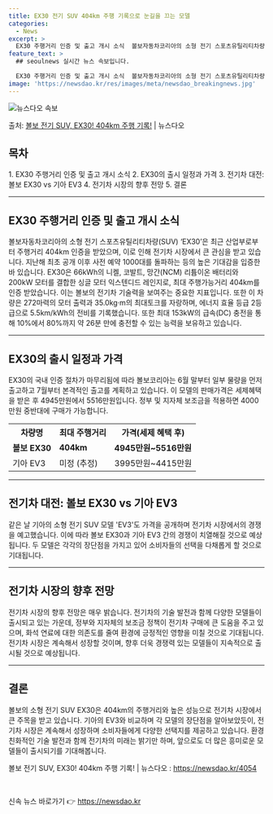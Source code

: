 ```yaml
---
title: EX30 전기 SUV 404km 주행 기록으로 눈길을 끄는 모델
categories:
  - News
excerpt: >
  EX30 주행거리 인증 및 출고 개시 소식  볼보자동차코리아의 소형 전기 스포츠유틸리티차량(SUV) ‘EX3…
feature_text: >
  ## seoulnews 실시간 뉴스 속보입니다.

  EX30 주행거리 인증 및 출고 개시 소식  볼보자동차코리아의 소형 전기 스포츠유틸리티차량(SUV) ‘EX3…
image: 'https://newsdao.kr/res/images/meta/newsdao_breakingnews.jpg'
---
```


![뉴스다오 속보](https://newsdao.kr/res/images/meta/newsdao_breakingnews.jpg)

<p>출처: <a href="https://newsdao.kr/4054" rel="dofollow">볼보 전기 SUV, EX30! 404km 주행 기록!</a> | 뉴스다오</p>

<h2 data-ke-size="size26">목차</h2>
1. EX30 주행거리 인증 및 출고 개시 소식
2. EX30의 출시 일정과 가격
3. 전기차 대전: 볼보 EX30 vs 기아 EV3
4. 전기차 시장의 향후 전망
5. 결론

<hr>

<h2 data-ke-size="size24">EX30 주행거리 인증 및 출고 개시 소식</h2>
<p data-ke-size="size16">볼보자동차코리아의 소형 전기 스포츠유틸리티차량(SUV) ‘EX30’은 최근 산업부로부터 주행거리 404km 인증을 받았으며, 이로 인해 전기차 시장에서 큰 관심을 받고 있습니다. 지난해 최초 공개 이후 사전 예약 1000대를 돌파하는 등의 높은 기대감을 입증한 바 있습니다. EX30은 66kWh의 니켈, 코발트, 망간(NCM) 리튬이온 배터리와 200kW 모터를 결합한 싱글 모터 익스텐디드 레인지로, 최대 주행가능거리 404km를 인증 받았습니다. 이는 볼보의 전기차 기술력을 보여주는 중요한 지표입니다. 또한 이 차량은 272마력의 모터 출력과 35.0kg·m의 최대토크를 자랑하며, 에너지 효율 등급 2등급으로 5.5km/kWh의 전비를 기록했습니다. 또한 최대 153kW의 급속(DC) 충전을 통해 10%에서 80%까지 약 26분 만에 충전할 수 있는 능력을 보유하고 있습니다.</p>

<hr>

<h2 data-ke-size="size24">EX30의 출시 일정과 가격</h2>
<p data-ke-size="size16">EX30의 국내 인증 절차가 마무리됨에 따라 볼보코리아는 6월 말부터 일부 물량을 먼저 출고하고 7월부터 본격적인 출고를 계획하고 있습니다. 이 모델의 판매가격은 세제혜택을 받은 후 4945만원에서 5516만원입니다. 정부 및 지자체 보조금을 적용하면 4000만원 중반대에 구매가 가능합니다.</p>

<table>
	<tr>
		<th>차량명</th>
		<th>최대 주행거리</th>
		<th>가격(세제 혜택 후)</th>
	</tr>
	<tr>
		<td><b>볼보 EX30</b></td>
		<td><b>404km</b></td>
		<td><b>4945만원~5516만원</b></td>
	</tr>
	<tr>
		<td>기아 EV3</td>
		<td>미정 (추정)</td>
		<td>3995만원~4415만원</td>
	</tr>
</table>

<hr>

<h2 data-ke-size="size24">전기차 대전: 볼보 EX30 vs 기아 EV3</h2>
<p data-ke-size="size16">같은 날 기아의 소형 전기 SUV 모델 'EV3'도 가격을 공개하며 전기차 시장에서의 경쟁을 예고했습니다. 이에 따라 볼보 EX30과 기아 EV3 간의 경쟁이 치열해질 것으로 예상됩니다. 두 모델은 각각의 장단점을 가지고 있어 소비자들의 선택을 다채롭게 할 것으로 기대됩니다.</p>

<hr>

<h2 data-ke-size="size24">전기차 시장의 향후 전망</h2>
<p data-ke-size="size16">전기차 시장의 향후 전망은 매우 밝습니다. 전기차의 기술 발전과 함께 다양한 모델들이 출시되고 있는 가운데, 정부와 지자체의 보조금 정책이 전기차 구매에 큰 도움을 주고 있으며, 화석 연료에 대한 의존도를 줄여 환경에 긍정적인 영향을 미칠 것으로 기대됩니다. 전기차 시장은 계속해서 성장할 것이며, 향후 더욱 경쟁력 있는 모델들이 지속적으로 출시될 것으로 예상됩니다.</p>

<hr>

<h2 data-ke-size="size24">결론</h2>
<p data-ke-size="size16">볼보의 소형 전기 SUV EX30은 404km의 주행거리와 높은 성능으로 전기차 시장에서 큰 주목을 받고 있습니다. 기아의 EV3와 비교하며 각 모델의 장단점을 알아보았듯이, 전기차 시장은 계속해서 성장하며 소비자들에게 다양한 선택지를 제공하고 있습니다. 환경친화적인 기술 발전과 함께 전기차의 미래는 밝기만 하며, 앞으로도 더 많은 흥미로운 모델들이 출시되기를 기대해봅니다.</p>
<p data-ke-size="size16">볼보 전기 SUV, EX30! 404km 주행 기록! | 뉴스다오  : <a href="https://newsdao.kr/4054">https://newsdao.kr/4054</a></p>

<p data-ke-size="size16">&nbsp;</p> 

신속 뉴스 바로가기 👉 <a href="https://newsdao.kr" rel="dofollow">https://newsdao.kr</a>


